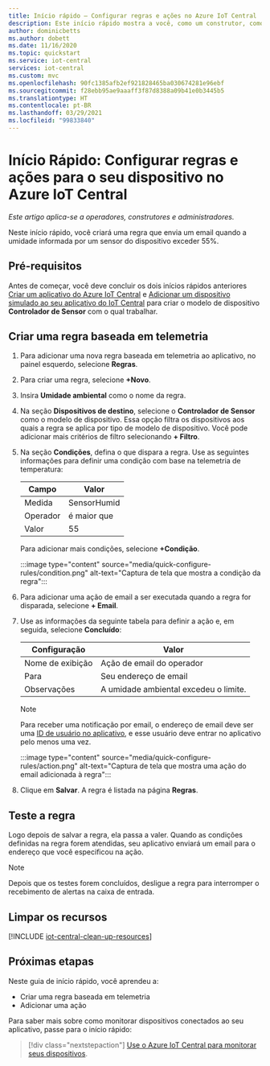 ```yaml
---
title: Início rápido – Configurar regras e ações no Azure IoT Central
description: Este início rápido mostra a você, como um construtor, como configurar regras e ações baseadas em telemetria em seu aplicativo do Azure IoT Central.
author: dominicbetts
ms.author: dobett
ms.date: 11/16/2020
ms.topic: quickstart
ms.service: iot-central
services: iot-central
ms.custom: mvc
ms.openlocfilehash: 90fc1385afb2ef921828465ba030674281e96ebf
ms.sourcegitcommit: f28ebb95ae9aaaff3f87d8388a09b41e0b3445b5
ms.translationtype: HT
ms.contentlocale: pt-BR
ms.lasthandoff: 03/29/2021
ms.locfileid: "99833840"
---
```

# <a name="quickstart-configure-rules-and-actions-for-your-device-in-azure-iot-central"></a>Início Rápido: Configurar regras e ações para o seu dispositivo no Azure IoT Central

*Este artigo aplica-se a operadores, construtores e administradores.*

Neste início rápido, você criará uma regra que envia um email quando a umidade informada por um sensor do dispositivo exceder 55%.

## <a name="prerequisites"></a>Pré-requisitos

Antes de começar, você deve concluir os dois inícios rápidos anteriores [Criar um aplicativo do Azure IoT Central](./quick-deploy-iot-central.md) e [Adicionar um dispositivo simulado ao seu aplicativo do IoT Central](./quick-create-simulated-device.md) para criar o modelo de dispositivo **Controlador de Sensor** com o qual trabalhar.

## <a name="create-a-telemetry-based-rule"></a>Criar uma regra baseada em telemetria

1. Para adicionar uma nova regra baseada em telemetria ao aplicativo, no painel esquerdo, selecione **Regras**.

1. Para criar uma regra, selecione **+Novo**.

1. Insira **Umidade ambiental** como o nome da regra.

1. Na seção **Dispositivos de destino**, selecione o **Controlador de Sensor** como o modelo de dispositivo. Essa opção filtra os dispositivos aos quais a regra se aplica por tipo de modelo de dispositivo. Você pode adicionar mais critérios de filtro selecionando **+ Filtro**.

1. Na seção **Condições**, defina o que dispara a regra. Use as seguintes informações para definir uma condição com base na telemetria de temperatura:

    | Campo        | Valor            |
    | ------------ | ---------------- |
    | Medida  | SensorHumid      |
    | Operador     | é maior que  |
    | Valor        | 55               |

    Para adicionar mais condições, selecione **+Condição**.

    :::image type="content" source="media/quick-configure-rules/condition.png" alt-text="Captura de tela que mostra a condição da regra":::

1. Para adicionar uma ação de email a ser executada quando a regra for disparada, selecione **+ Email**.

1. Use as informações da seguinte tabela para definir a ação e, em seguida, selecione **Concluído**:

    | Configuração   | Valor                                             |
    | --------- | ------------------------------------------------- |
    | Nome de exibição | Ação de email do operador                          |
    | Para        | Seu endereço de email                                |
    | Observações     | A umidade ambiental excedeu o limite. |

    > [!NOTE]
    > Para receber uma notificação por email, o endereço de email deve ser uma [ID de usuário no aplicativo](howto-administer.md), e esse usuário deve entrar no aplicativo pelo menos uma vez.

    :::image type="content" source="media/quick-configure-rules/action.png" alt-text="Captura de tela que mostra uma ação do email adicionada à regra":::

1. Clique em **Salvar**. A regra é listada na página **Regras**.

## <a name="test-the-rule"></a>Teste a regra

Logo depois de salvar a regra, ela passa a valer. Quando as condições definidas na regra forem atendidas, seu aplicativo enviará um email para o endereço que você especificou na ação.

> [!NOTE]
> Depois que os testes forem concluídos, desligue a regra para interromper o recebimento de alertas na caixa de entrada.

## <a name="clean-up-resources"></a>Limpar os recursos

[!INCLUDE [iot-central-clean-up-resources](../../../includes/iot-central-clean-up-resources.md)]

## <a name="next-steps"></a>Próximas etapas

Neste guia de início rápido, você aprendeu a:

* Criar uma regra baseada em telemetria
* Adicionar uma ação

Para saber mais sobre como monitorar dispositivos conectados ao seu aplicativo, passe para o início rápido:

> [!div class="nextstepaction"]
> [Use o Azure IoT Central para monitorar seus dispositivos](quick-monitor-devices.md).
